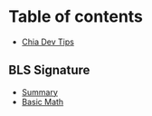 # Table of contents

* [Chia Dev Tips](README.md)

## BLS Signature

* [Summary](bls-signature/summary.md)
* [Basic Math](bls-signature/basic-math.md)
